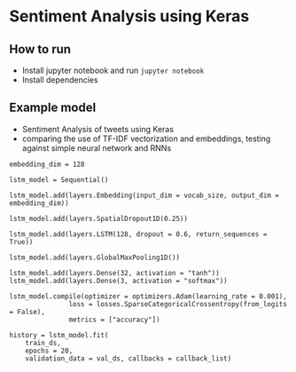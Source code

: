 # Sentiment Analysis using Keras

## How to run
- Install jupyter notebook and run `jupyter notebook`
- Install dependencies

## Example model
- Sentiment Analysis of tweets using Keras
- comparing the use of TF-IDF vectorization and embeddings, testing against simple neural network and RNNs
```
embedding_dim = 128

lstm_model = Sequential()

lstm_model.add(layers.Embedding(input_dim = vocab_size, output_dim = embedding_dim))

lstm_model.add(layers.SpatialDropout1D(0.25))

lstm_model.add(layers.LSTM(128, dropout = 0.6, return_sequences = True))

lstm_model.add(layers.GlobalMaxPooling1D())

lstm_model.add(layers.Dense(32, activation = "tanh"))
lstm_model.add(layers.Dense(3, activation = "softmax"))

lstm_model.compile(optimizer = optimizers.Adam(learning_rate = 0.001),
               loss = losses.SparseCategoricalCrossentropy(from_logits = False),
               metrics = ["accuracy"])

history = lstm_model.fit(
    train_ds,
    epochs = 20,
    validation_data = val_ds, callbacks = callback_list)
```
